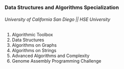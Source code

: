 ### Data Structures and Algorithms Specialization
###### University of California San Diego || HSE University

  1) Algorithmic Toolbox
  2) Data Structures
  3) Algorithms on Graphs
  4) Algorithms on Strings
  5) Advanced Algorithms and Complexity
  6) Genome Assembly Programming Challenge
